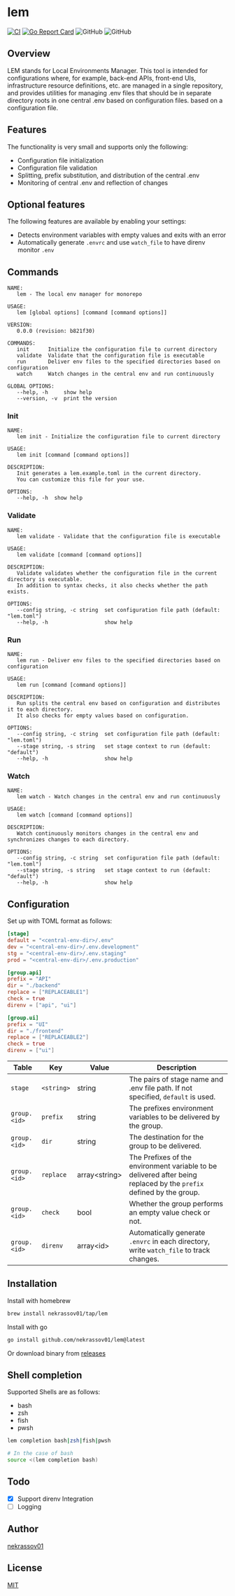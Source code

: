 # lem

[![CI](https://github.com/nekrassov01/lem/actions/workflows/ci.yml/badge.svg)](https://github.com/nekrassov01/lem/actions/workflows/ci.yml)
[![Go Report Card](https://goreportcard.com/badge/github.com/nekrassov01/lem)](https://goreportcard.com/report/github.com/nekrassov01/lem)
![GitHub](https://img.shields.io/github/license/nekrassov01/lem)
![GitHub](https://img.shields.io/github/v/release/nekrassov01/lem)

## Overview

LEM stands for Local Environments Manager. This tool is intended for configurations where, for example, back-end APIs, front-end UIs, infrastructure resource definitions, etc. are managed in a single repository, and provides utilities for managing .env files that should be in separate directory roots in one central .env based on configuration files. based on a configuration file.

## Features

The functionality is very small and supports only the following:

- Configuration file initialization
- Configuration file validation
- Splitting, prefix substitution, and distribution of the central .env
- Monitoring of central .env and reflection of changes

## Optional features

The following features are available by enabling your settings:

- Detects environment variables with empty values and exits with an error
- Automatically generate `.envrc` and use `watch_file` to have direnv monitor `.env`

## Commands

```text
NAME:
   lem - The local env manager for monorepo

USAGE:
   lem [global options] [command [command options]]

VERSION:
   0.0.0 (revision: b821f30)

COMMANDS:
   init      Initialize the configuration file to current directory
   validate  Validate that the configuration file is executable
   run       Deliver env files to the specified directories based on configuration
   watch     Watch changes in the central env and run continuously

GLOBAL OPTIONS:
   --help, -h     show help
   --version, -v  print the version
```

### Init

```text
NAME:
   lem init - Initialize the configuration file to current directory

USAGE:
   lem init [command [command options]]

DESCRIPTION:
   Init generates a lem.example.toml in the current directory.
   You can customize this file for your use.

OPTIONS:
   --help, -h  show help
```

### Validate

```text
NAME:
   lem validate - Validate that the configuration file is executable

USAGE:
   lem validate [command [command options]]

DESCRIPTION:
   Validate validates whether the configuration file in the current directory is executable.
   In addition to syntax checks, it also checks whether the path exists.

OPTIONS:
   --config string, -c string  set configuration file path (default: "lem.toml")
   --help, -h                  show help
```

### Run

```text
NAME:
   lem run - Deliver env files to the specified directories based on configuration

USAGE:
   lem run [command [command options]]

DESCRIPTION:
   Run splits the central env based on configuration and distributes it to each directory.
   It also checks for empty values based on configuration.

OPTIONS:
   --config string, -c string  set configuration file path (default: "lem.toml")
   --stage string, -s string   set stage context to run (default: "default")
   --help, -h                  show help
```

### Watch

```text
NAME:
   lem watch - Watch changes in the central env and run continuously

USAGE:
   lem watch [command [command options]]

DESCRIPTION:
   Watch continuously monitors changes in the central env and synchronizes changes to each directory.

OPTIONS:
   --config string, -c string  set configuration file path (default: "lem.toml")
   --stage string, -s string   set stage context to run (default: "default")
   --help, -h                  show help
```

## Configuration

Set up with TOML format as follows:

```toml
[stage]
default = "<central-env-dir>/.env"
dev = "<central-env-dir>/.env.development"
stg = "<central-env-dir>/.env.staging"
prod = "<central-env-dir>/.env.production"

[group.api]
prefix = "API"
dir = "./backend"
replace = ["REPLACEABLE1"]
check = true
direnv = ["api", "ui"]

[group.ui]
prefix = "UI"
dir = "./frontend"
replace = ["REPLACEABLE2"]
check = true
direnv = ["ui"]
```

| Table        | Key        | Value           | Description                                                                                                         |
| ------------ | ---------- | --------------- | ------------------------------------------------------------------------------------------------------------------- |
| `stage`      | `<string>` | string          | The pairs of stage name and .env file path. If not specified, `default` is used.                                    |
| `group.<id>` | `prefix`   | string          | The prefixes environment variables to be delivered by the group.                                                    |
| `group.<id>` | `dir`      | string          | The destination for the group to be delivered.                                                                      |
| `group.<id>` | `replace`  | array\<string\> | The Prefixes of the environment variable to be delivered after being replaced by the `prefix` defined by the group. |
| `group.<id>` | `check`    | bool            | Whether the group performs an empty value check or not.                                                             |
| `group.<id>` | `direnv`   | array\<id\>     | Automatically generate `.envrc` in each directory, write `watch_file` to track changes.                             |

## Installation

Install with homebrew

```sh
brew install nekrassov01/tap/lem
```

Install with go

```sh
go install github.com/nekrassov01/lem@latest
```

Or download binary from [releases](https://github.com/nekrassov01/lem/releases)

## Shell completion

Supported Shells are as follows:

- bash
- zsh
- fish
- pwsh

```sh
lem completion bash|zsh|fish|pwsh

# In the case of bash
source <(lem completion bash)
```

## Todo

- [x] Support direnv Integration
- [ ] Logging

## Author

[nekrassov01](https://github.com/nekrassov01)

## License

[MIT](https://github.com/nekrassov01/lem/blob/main/LICENSE)
